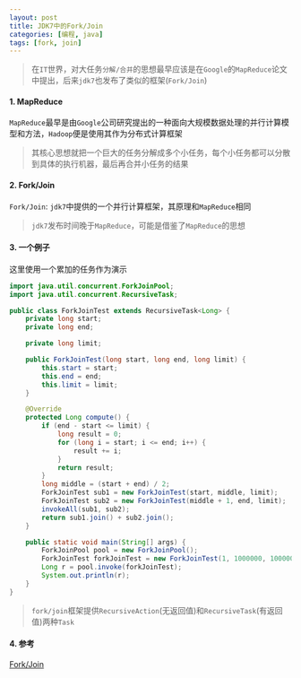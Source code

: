 ```yaml
---
layout: post
title: JDK7中的Fork/Join
categories: [编程, java]
tags: [fork, join]
---
```



> 在`IT`世界，对大任务`分解/合并`的思想最早应该是在`Google`的`MapReduce`论文中提出，后来`jdk7`也发布了类似的框架(`Fork/Join`)

#### 1. MapReduce
`MapReduce`最早是由`Google`公司研究提出的一种面向大规模数据处理的并行计算模型和方法，`Hadoop`便是使用其作为分布式计算框架

> 其核心思想就把一个巨大的任务分解成多个小任务，每个小任务都可以分散到具体的执行机器，最后再合并小任务的结果

#### 2. Fork/Join
`Fork/Join`: `jdk7`中提供的一个并行计算框架，其原理和`MapReduce`相同

> `jdk7`发布时间晚于`MapReduce`，可能是借鉴了`MapReduce`的思想

#### 3. 一个例子

这里使用一个累加的任务作为演示

```java
import java.util.concurrent.ForkJoinPool;
import java.util.concurrent.RecursiveTask;

public class ForkJoinTest extends RecursiveTask<Long> {
    private long start;
    private long end;

    private long limit;

    public ForkJoinTest(long start, long end, long limit) {
        this.start = start;
        this.end = end;
        this.limit = limit;
    }

    @Override
    protected Long compute() {
        if (end - start <= limit) {
            long result = 0;
            for (long i = start; i <= end; i++) {
                result += i;
            }
            return result;
        }
        long middle = (start + end) / 2;
        ForkJoinTest sub1 = new ForkJoinTest(start, middle, limit);
        ForkJoinTest sub2 = new ForkJoinTest(middle + 1, end, limit);
        invokeAll(sub1, sub2);
        return sub1.join() + sub2.join();
    }

    public static void main(String[] args) {
        ForkJoinPool pool = new ForkJoinPool();
        ForkJoinTest forkJoinTest = new ForkJoinTest(1, 1000000, 100000);
        Long r = pool.invoke(forkJoinTest);
        System.out.println(r);
    }
}
```

> `fork/join`框架提供`RecursiveAction`(无返回值)和`RecursiveTask`(有返回值)两种`Task`

#### 4. 参考

[Fork/Join](https://docs.oracle.com/javase/tutorial/essential/concurrency/forkjoin.html)